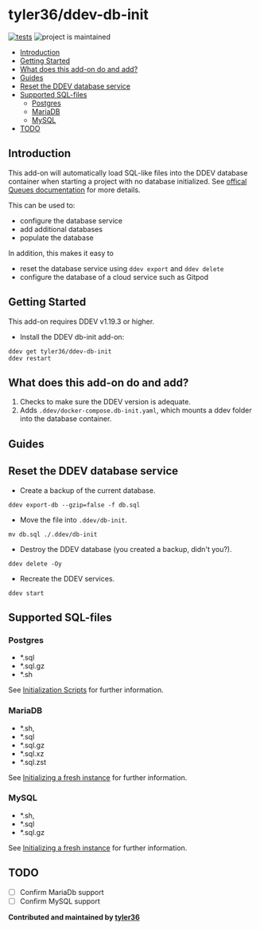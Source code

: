 # tyler36/ddev-db-init <!-- omit in toc -->

[![tests](https://github.com/tyler36/ddev-db-init/actions/workflows/tests.yml/badge.svg)](https://github.com/tyler36/ddev-db-init/actions/workflows/tests.yml) ![project is maintained](https://img.shields.io/maintenance/yes/2022.svg)

- [Introduction](#introduction)
- [Getting Started](#getting-started)
- [What does this add-on do and add?](#what-does-this-add-on-do-and-add)
- [Guides](#guides)
- [Reset the DDEV database service](#reset-the-ddev-database-service)
- [Supported SQL-files](#supported-sql-files)
  - [Postgres](#postgres)
  - [MariaDB](#mariadb)
  - [MySQL](#mysql)
- [TODO](#todo)

## Introduction

This add-on will automatically load SQL-like files into the DDEV database container when starting a project with no database initialized. See [offical Queues documentation](https://laravel.com/docs/9.x/queues) for more details.

This can be used to:

- configure the database service
- add additional databases
- populate the database

In addition, this makes it easy to

- reset the database service using `ddev export` and `ddev delete`
- configure the database of a cloud service such as Gitpod

## Getting Started

This add-on requires DDEV v1.19.3 or higher.

- Install the DDEV db-init add-on:

```shell
ddev get tyler36/ddev-db-init
ddev restart
```

## What does this add-on do and add?

1. Checks to make sure the DDEV version is adequate.
2. Adds `.ddev/docker-compose.db-init.yaml`, which mounts a ddev folder into the database container.

## Guides

## Reset the DDEV database service

- Create a backup of the current database.

```shell
ddev export-db --gzip=false -f db.sql
```

- Move the file into `.ddev/db-init`.

```shell
mv db.sql ./.ddev/db-init
```

- Destroy the DDEV database (you created a backup, didn't you?).

```shell
ddev delete -Oy
```

- Recreate the DDEV services.

```shell
ddev start
```

## Supported SQL-files

### Postgres

- *.sql
- *.sql.gz
- *.sh

See [Initialization Scripts](https://hub.docker.com/_/postgres) for further information.

### MariaDB

- *.sh,
- *.sql
- *.sql.gz
- *.sql.xz
- *.sql.zst

See [Initializing a fresh instance](https://hub.docker.com/_/mariadb) for further information.

### MySQL

- *.sh,
- *.sql
- *.sql.gz

See [Initializing a fresh instance](https://hub.docker.com/_/mysql) for further information.

## TODO

- [ ] Confirm MariaDb support
- [ ] Confirm MySQL support

**Contributed and maintained by [tyler36](https://github.com/tyler36)**

